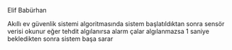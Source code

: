 Elif Babürhan

Akıllı ev güvenlik sistemi algoritmasında sistem başlatıldıktan sonra sensör verisi okunur eğer tehdit algılanırsa alarm çalar algılanmazsa 1 saniye bekledikten sonra sistem başa sarar
